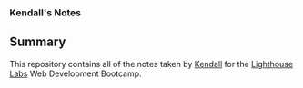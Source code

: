 ### Kendall's Notes

## Summary

This repository contains all of the notes taken by [Kendall](https://github.com/kendallrowe) for the [Lighthouse Labs](https://www.lighthouselabs.ca/) Web Development Bootcamp.